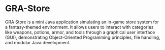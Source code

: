 # GRA-Store
GRA Store is a mini Java application simulating an in-game store system for a fantasy-themed environment. It allows users to interact with categories like weapons, potions, armor, and tools through a graphical user interface (GUI), demonstrating Object-Oriented Programming principles, file handling, and modular Java development.
